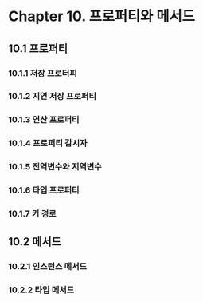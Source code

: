 <h1>Chapter 10. 프로퍼티와 메서드</h1>

<h2>10.1 프로퍼티</h2>

<h3>10.1.1 저장 프로터피</h3>

<h3>10.1.2 지연 저장 프로퍼티</h3>

<h3>10.1.3 연산 프로퍼티</h3>

<h3>10.1.4 프로퍼티 감시자</h3>

<h3>10.1.5 전역변수와 지역변수</h3>

<h3>10.1.6 타입 프로퍼티</h3>

<h3>10.1.7 키 경로</h3>

<h2>10.2 메서드</h2>

<h3>10.2.1 인스턴스 메서드</h2>

<h3>10.2.2 타입 메서드</h3>

